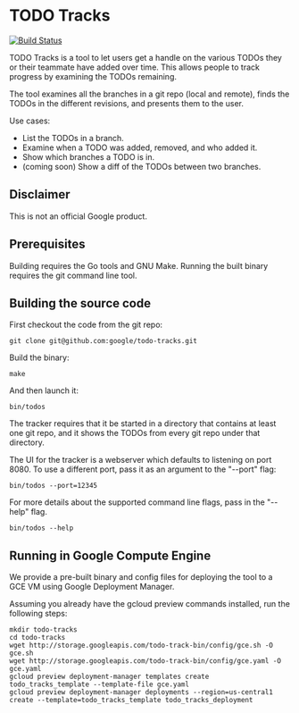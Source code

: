 # TODO Tracks

[![Build Status](https://travis-ci.org/google/todo-tracks.svg?branch=master)](https://travis-ci.org/google/todo-tracks)

TODO Tracks is a tool to let users get a handle on the various TODOs they or
their teammate have added over time. This allows people to track progress by
examining the TODOs remaining.

The tool examines all the branches in a git repo (local and remote), finds the TODOs
in the different revisions, and presents them to the user. 

Use cases:

* List the TODOs in a branch.
* Examine when a TODO was added, removed, and who added it.
* Show which branches a TODO is in.
* (coming soon) Show a diff of the TODOs between two branches.

## Disclaimer

This is not an official Google product.

<!--
TODO: Add a getting started section for running from a pre-built binary.
-->

## Prerequisites

Building requires the Go tools and GNU Make. Running the built binary requires the git command line tool.

## Building the source code

First checkout the code from the git repo:

    git clone git@github.com:google/todo-tracks.git

Build the binary:

    make

And then launch it:

    bin/todos

<!--
TODO(ojarjur): Add support for hg repos.
-->
The tracker requires that it be started in a directory that contains at least one git repo, and it shows the TODOs from every git repo under that directory.

The UI for the tracker is a webserver which defaults to listening on port 8080. To use a different port, pass it as an argument to the "--port" flag:

    bin/todos --port=12345

For more details about the supported command line flags, pass in the "--help" flag.

    bin/todos --help

<!--
TODO: Add a section detailing a sample workflow.
-->

## Running in Google Compute Engine

We provide a pre-built binary and config files for deploying the tool to a GCE VM
using Google Deployment Manager.

Assuming you already have the gcloud preview commands installed, run the following steps:

    mkdir todo-tracks
    cd todo-tracks
    wget http://storage.googleapis.com/todo-track-bin/config/gce.sh -O gce.sh
    wget http://storage.googleapis.com/todo-track-bin/config/gce.yaml -O gce.yaml
    gcloud preview deployment-manager templates create todo_tracks_template --template-file gce.yaml
    gcloud preview deployment-manager deployments --region=us-central1 create --template=todo_tracks_template todo_tracks_deployment

